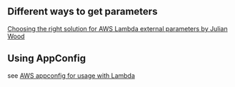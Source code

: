 
## Different ways to get parameters

[Choosing the right solution for AWS Lambda external parameters by Julian Wood ](https://aws.amazon.com/blogs/compute/choosing-the-right-solution-for-aws-lambda-external-parameters/)

## Using AppConfig

see [AWS appconfig for usage with Lambda](../aws-appconfig.md)
